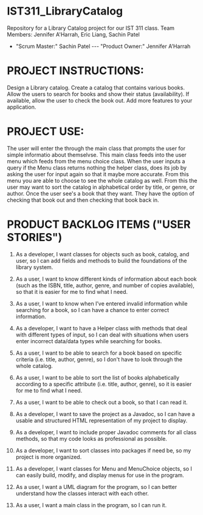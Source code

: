 # IST311_LibraryCatalog #
Repository for a Library Catalog project for our IST 311 class.
Team Members: Jennifer A'Harrah, Eric Liang, Sachin Patel
* "Scrum Master:" Sachin Patel --- "Product Owner:" Jennifer A'Harrah

# PROJECT INSTRUCTIONS:
Design a Library catalog. Create a catalog that contains various books.
Allow the users to search for books and show their status (availability). 
If available, allow the user to check the book out.
Add more features to your application.

# PROJECT USE: 
The user will enter the through the main class that prompts the user for simple informatio about themselvse. This main class feeds into the user menu which feeds from the menu choice class. When the user inputs a query if the Menu class returns nothing the helper class, does its job by asking the user for input again so that it maybe more accurate. From this menu you are able to choose to see the whole catalog as well. From this the user may want to sort the catalog in alphabetical order by title, or genre, or author. Once the user see's a book that they want. They have the option of checking that book out and then checking that book back in. 


# PRODUCT BACKLOG ITEMS ("USER STORIES")	
1) As a developer, I want classes for objects such as book, catalog, and user, so I can add fields and methods to build the foundations of the library system.	

2) As a user, I want to know different kinds of information about each book (such as the ISBN, title, author, genre, and number of copies available), so that it is easier for me to find what I need.	

3) As a user, I want to know when I’ve entered invalid information while searching for a book, so I can have a chance to enter correct information.		

4) As a developer, I want to have a Helper class with methods that deal with different types of input, so I can deal with situations when users enter incorrect data/data types while searching for books.

5) As a user, I want to be able to search for a book based on specific criteria (i.e. title, author, genre), so I don't have to look through the whole catalog.														

6) As a user, I want to be able to sort the list of books alphabetically according to a specific attribute (i.e. title, author, genre), so it is easier for me to find what I need.						

7) As a user, I want to be able to check out a book, so that I can read it.	

8) As a developer, I want to save the project as a Javadoc, so I can have a usable and structured HTML representation of my project to display.														

9) As a developer, I want to include proper Javadoc comments for all class methods, so that my code looks as professional as possible.														

10) As a developer, I want to sort classes into packages if need be, so my project is more organized.	

11) As a developer, I want classes for Menu and MenuChoice objects, so I can easily build, modify, and display menus for use in the program.											

12) As a user, I want a UML diagram for the program, so I can better understand how the classes interact with each other.														
13) As a user, I want a main class in the program, so I can run it.														
